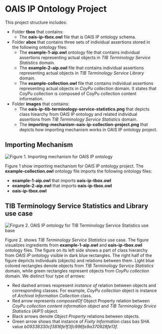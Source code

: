 # OAIS IP Ontology Project

This project structure includes:

- Folder **tbox** that contains:
  - The **oais-ip-tbox.owl** file that is OAIS IP ontology schema.
- Folder **abox** that contains three sets of individual assertions stored in the following ontology files:  
    - The **example-1-aip.owl** ontology file that contains individual assertions representing actual objects in *TIB Terminology Service Statistics* domain. 
    - The **example-2-aip.owl** file that contains individual assertions representing actual objects in *TIB Terminology Service Library* domain. 
    - The **example-collection.owl** file that contains individual assertions representing actual objects in *CoyPu collection* domain. It states that CoyPu collection is composed of CoyPu collection content information. 
- Folder **images** that contains: 
  - The **oais-ip-tib-terminology-service-statistics.png** that depicts class hiearchy from OAIS IP ontology and related individual assertions from *TIB Terminology Service Statistics* domain. 
  - The **importing-mechanism-oais-ip-collection-project.png** that depicts how importing mechanism works in OAIS IP ontology project.
  
## Importing Mechanism

![Figure 1. Importing mechanism for OAIS IP ontology](images/importing-mechanism-oais-ip-collection-project.png)

Figure 1 show importing mechanism for OAIS IP ontology project. The **example-collection.owl** ontology file imports the following ontology files:

- **example-1-aip.owl** that imports **oais-ip-tbox.owl**
- **example-2-aip.owl** that imports **oais-ip-tbox.owl**
- **oais-ip-tbox.owl**

## TIB Terminology Service Statistics and Library use case

![Firgure 2. OAIS IP ontology for TIB Terminology Service Statistics use base](images/oais-ip-tib-terminology-service-statistics.png)

Figure 2. shows *TIB Terminology Service Statistics* use case. The figure visualizes ingredients from **example-1-aip.owl** and **oais-ip-tbox.owl** ontology files. The figure on its left side shows a part of class hierarchy from *OAIS IP* ontology visible in dark blue rectangles. The right half of the figure depricts individuals (objects) and relations between them. Light blue colored rectangles denote objects from *TIB Terminology Service Statistics* domain, while green rectangles represent objects from *CoyPu collection* domain. We distinct four type of arrows: 
 - Red dashed arrows respresent *instance of* relation between objects and corresponding classes. For example,  *CoyPu collection* object is instance of *Archival Information Collection* class. 
 - Red arrow represents *composedOf* Object Property relation between *CoyPu collection content information* object and *TIB Terminology Srvice Statistics (AIP1)* object.
 - Black arrows denote *Object Property* relations between objects.
 - Green arrow shows that instance of *Fixity Information* class bas SHA value *b09338330cf3816fe1f3fc996fe9a370928fe13f*.
